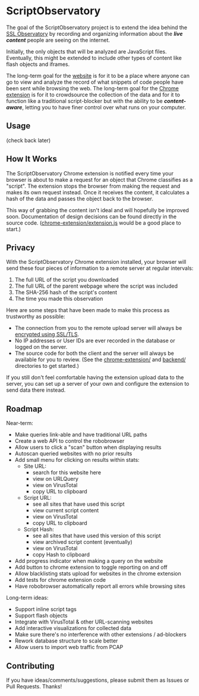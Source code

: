 ScriptObservatory
=================

The goal of the ScriptObservatory project is to extend the idea behind the 
[SSL Observatory](https://www.eff.org/observatory) by recording and 
organizing information about the **_live content_** people are seeing on
the internet.

Initially, the only objects that will be analyzed are JavaScript files. 
Eventually, this might be extended to include other types of content like 
flash objects and iframes. 

The long-term goal for the [website](https://www.scriptobservatory.org)
is for it to be a place where anyone can go to view and analyze the record
of what snippets of code people have been sent while browsing the web. The
long-term goal for the [Chrome extension](https://github.com/andy11/ScriptObservatory#usage)
is for it to crowdsource the collection of the data and for it to function
like a traditional script-blocker but with the ability to be **_content-aware_**,
letting you to have finer control over what runs on your computer. 


Usage
-----

(check back later)


How It Works
------------

The ScriptObservatory Chrome extension is notified every time your browser is 
about to make a request for an object that Chrome classifies as a "script". 
The extension stops the browser from making the request and makes its own request
instead. Once it receives the content, it calculates a hash of the data and 
passes the object back to the browser.

This way of grabbing the content isn't ideal and will hopefully be improved soon.
Documentation of design decisions can be found directly in the source code. 
([chrome-extension/extension.js](https://github.com/andy11/ScriptObservatory/blob/master/chrome-extension/extension.js)
would be a good place to start.)


Privacy
-------

With the ScriptObservatory Chrome extension installed, your browser will send these
four pieces of information to a remote server at regular intervals:
 1. The full URL of the script you downloaded
 2. The full URL of the parent webpage where the script was included
 3. The SHA-256 hash of the script's content
 4. The time you made this observation

Here are some steps that have been made to make this process as trustworthy as possible:
 - The connection from you to the remote upload server will always be 
   [encrypted using SSL/TLS](https://www.ssllabs.com/ssltest/analyze.html?d=scriptobservatory.org). 
 - No IP addresses or User IDs are ever recorded in the database or logged on the server.
 - The source code for both the client and the server will always be available for you to 
   review. (See the 
   [chrome-extension/](https://github.com/andy11/ScriptObservatory/tree/master/chrome-extension) 
   and [backend/](https://github.com/andy11/ScriptObservatory/tree/master/backend) 
   directories to get started.)

If you still don't feel comfortable having the extension upload data to the server, 
you can set up a server of your own and configure the extension to send data there
instead.


Roadmap
-------

Near-term:
 - Make queries link-able and have traditional URL paths
 - Create a web API to control the robobrowser
 - Allow users to click a "scan" button when displaying results
 - Autoscan queried websites with no prior results
 - Add small menu for clicking on results within stats:
    - Site URL: 
        - search for this website here
        - view on URLQuery
        - view on VirusTotal
        - copy URL to clipboard
    - Script URL:
        - see all sites that have used this script
        - view current script content
        - view on VirusTotal
        - copy URL to clipboard
    - Script Hash:
        - see all sites that have used this version of this script
        - view archived script content (eventually)
        - view on VirusTotal
        - copy Hash to clipboard
 - Add progress indicator when making a query on the website
 - Add button to chrome extension to toggle reporting on and off
 - Allow blacklisting stats upload for websites in the chrome extension
 - Add tests for chrome extension code
 - Have robobrowser automatically report all errors while browsing sites

Long-term ideas:
 - Support inline script tags
 - Support flash objects
 - Integrate with VirusTotal & other URL-scanning websites
 - Add interactive visualizations for collected data
 - Make sure there's no interference with other extensions / ad-blockers
 - Rework database structure to scale better
 - Allow users to import web traffic from PCAP


Contributing
------------

If you have ideas/comments/suggestions, please submit them as Issues or Pull Requests. Thanks!

